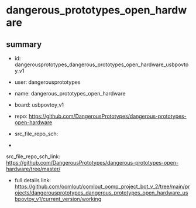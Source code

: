 # dangerous_prototypes_open_hardware
 
## summary 
* id: dangerousprototypes_dangerous_prototypes_open_hardware_usbpovtoy_v1
* user: dangerousprototypes
* name: dangerous_prototypes_open_hardware
* board: usbpovtoy_v1
* repo: https://github.com/DangerousPrototypes/dangerous-prototypes-open-hardware



* src_file_repo_sch: 
*
 src_file_repo_sch_link: https://github.com/DangerousPrototypes/dangerous-prototypes-open-hardware/tree/master/
* full details link: https://github.com/oomlout/oomlout_oomp_project_bot_v_2/tree/main/projects/dangerousprototypes_dangerous_prototypes_open_hardware_usbpovtoy_v1/current_version/working  






